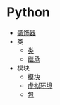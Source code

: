 # Python

- [装饰器](./function-decorators.md)
- 类
  - [类](./class/class.md)
  - [继承](./class/inheritance.md)
- 模块
  - [模块](./module/module.md)
  - [虚拟环境](./module/virtualenv.md)
  - [包](./module/package.md)
